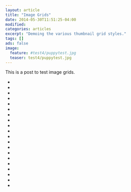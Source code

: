 ```yaml
---
layout: article
title: "Image Grids"
date: 2014-05-30T11:51:25-04:00
modified:
categories: articles
excerpt: "Demoing the various thumbnail grid styles."
tags: []
ads: false
image:
  feature: #test4/puppytest.jpg
  teaser: test4/puppytest.jpg
---
```


This is a post to test image grids.

<ul class="th-grid">
  <li>
    <a href="#"><img src="{{ site.url }}/images/test4/puppytest.jpg" alt=""></a>
  </li>
  <li>
    <a href="#"><img src="{{ site.url }}/images/test4/puppytestcrop.jpg" alt=""></a>
  </li>
  <li>
    <a href="#"><img src="{{ site.url }}/images/test4/puppytestflattened.jpg" alt=""></a>
  </li>
  <li>
    <a href="#"><img src="{{ site.url }}/images/test4/puppytestfuzzy.jpg" alt=""></a>
  </li>
  <li>
    <a href="#"><img src="{{ site.url }}/images/test4/puppytestgreenscale.jpg" alt=""></a>
  </li>
  <li>
    <a href="#"><img src="{{ site.url }}/images/test4/puppytestgreyscale.jpg" alt=""></a>
  </li>
  <li>
    <a href="#"><img src="{{ site.url }}/images/test4/puppytesthighcontrast.jpg" alt=""></a>
  </li>
  <li>
    <a href="#"><img src="{{ site.url }}/images/test4/puppytestoverlay.jpg" alt=""></a>
  </li>
  <li>
    <a href="#"><img src="{{ site.url }}/images/test4/puppytestrotated.jpg" alt=""></a>
  </li>
  <li>
    <a href="#"><img src="{{ site.url }}/images/test4/puppytestsharp.jpg" alt=""></a>
  </li>
  <li>
    <a href="#"><img src="{{ site.url }}/images/test4/puppytestsmall.jpg" alt=""></a>
  </li>
  <li>
    <a href="#"><img src="{{ site.url }}/images/test4/puppytestsquished.jpg" alt=""></a>
  </li>
  <li>
    <a href="#"><img src="{{ site.url }}/images/test4/puppytestupsidedown.jpg" alt=""></a>
  </li>
  <li>
    <a href="#"><img src="{{ site.url }}/images/test4/puppytestadultdecoy.jpg" alt=""></a>
  </li>
  <li>
    <a href="#"><img src="{{ site.url }}/images/test4/puppytestflippedupsidedown.jpg" alt=""></a>
  </li>
  <li>
    <a href="#"><img src="{{ site.url }}/images/test4/puppytestfliphorizontal.jpg" alt=""></a>
  </li>
  <li>
    <a href="#"><img src="{{ site.url }}/images/test4/puppytestflipXrotate90.jpg" alt=""></a>
  </li>
    <li>
    <a href="#"><img src="{{ site.url }}/images/test4/puppytestflipXrotate270.jpg" alt=""></a>
  </li>
    <li>
    <a href="#"><img src="{{ site.url }}/images/test4/puppytestborder.jpg" alt=""></a>
  </li>
  <li>
    <a href="#"><img src="{{ site.url }}/images/test4/featureless.jpg" alt=""></a>
  </li>
</ul>
